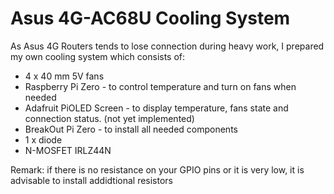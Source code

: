 # Asus 4G-AC68U Cooling System
 
As Asus 4G Routers tends to lose connection during heavy work, I prepared my own cooling system which consists of:
- 4 x 40 mm 5V fans 
- Raspberry Pi Zero - to control temperature and turn on fans when needed
- Adafruit PiOLED Screen - to display temperature, fans state and connection status. (not yet implemented)
- BreakOut Pi Zero - to install all needed components
- 1 x diode 
- N-MOSFET IRLZ44N 

Remark: if there is no resistance on your GPIO pins or it is very low, it is advisable to install addidtional resistors 

